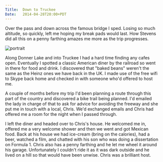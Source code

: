 ```yaml
---
Title:	Down to Truckee
Date:	2014-04-28T20:00+PDT
---
```


Over the pass and down across the famous bridge I sped. Losing so much altitude, so quickly, left me hoping my break pads would last. How Stevens did all this on a penny farthing amazes me more as the trip progresses. 

![portrait](https://farm6.staticflickr.com/5505/14048245446_73e7e291f6_z.jpg "Donner Pass Bridge")

Along Donner Lake and into Truckee I had a hard time finding any cafes open. Eventually I spotted a classic American diner by the railroad so went in there for food and drink. I discovered that "baked beans" weren't the same as the Heinz ones we have back in the UK. I made use of the free wifi to Skype back home and checked in with someone who'd offered to host me. 

A couple of months before my trip I'd been planning a route through this part of the country and discovered a bike trail being planned. I'd emailed the lady in charge of that to ask for advice for avoiding the freeway and she put me in touch with a local, Chris. We'd exchanged emails and Chris had offered me a room for the night when I passed through.

I left the diner and headed over to Chris's house. He welcomed me in, offered me a very welcome shower and then we went and got Mexican food. Back at his house we had ice-cream (bring on the calories), had a beer, watched a film, and chatted with his son who was doing a dissertation on Formula 1. Chris also has a penny farthing and he let me wheel it around his garage. Unfortunately I couldn't ride it as it was dark outside and he lived on a hill so that would have been unwise. Chris was a brilliant host.